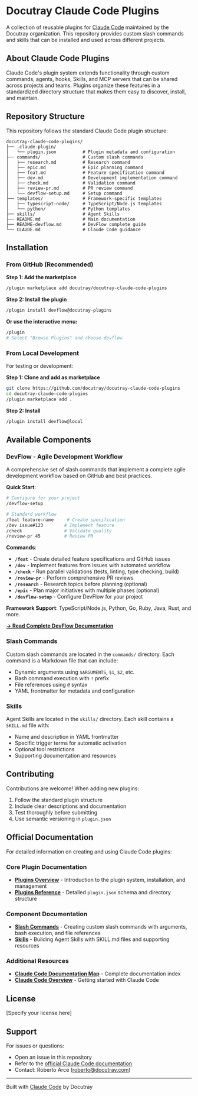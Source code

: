 # Docutray Claude Code Plugins

A collection of reusable plugins for [Claude Code](https://docs.claude.com/en/docs/claude-code/overview) maintained by the Docutray organization. This repository provides custom slash commands and skills that can be installed and used across different projects.

## About Claude Code Plugins

Claude Code's plugin system extends functionality through custom commands, agents, hooks, Skills, and MCP servers that can be shared across projects and teams. Plugins organize these features in a standardized directory structure that makes them easy to discover, install, and maintain.

## Repository Structure

This repository follows the standard Claude Code plugin structure:

```
docutray-claude-code-plugins/
├── .claude-plugin/
│   └── plugin.json          # Plugin metadata and configuration
├── commands/                # Custom slash commands
│   ├── research.md          # Research command
│   ├── epic.md              # Epic planning command
│   ├── feat.md              # Feature specification command
│   ├── dev.md               # Development implementation command
│   ├── check.md             # Validation command
│   ├── review-pr.md         # PR review command
│   └── devflow-setup.md     # Setup command
├── templates/               # Framework-specific templates
│   ├── typescript-node/     # TypeScript/Node.js templates
│   └── python/              # Python templates
├── skills/                  # Agent Skills
├── README.md                # Main documentation
├── README-devflow.md        # DevFlow complete guide
└── CLAUDE.md                # Claude Code guidance
```

## Installation

### From GitHub (Recommended)

**Step 1: Add the marketplace**
```bash
/plugin marketplace add docutray/docutray-claude-code-plugins
```

**Step 2: Install the plugin**
```bash
/plugin install devflow@docutray-plugins
```

**Or use the interactive menu:**
```bash
/plugin
# Select "Browse Plugins" and choose devflow
```

### From Local Development

For testing or development:

**Step 1: Clone and add as marketplace**
```bash
git clone https://github.com/docutray/docutray-claude-code-plugins
cd docutray-claude-code-plugins
/plugin marketplace add .
```

**Step 2: Install**
```bash
/plugin install devflow@local
```

## Available Components

### DevFlow - Agile Development Workflow

A comprehensive set of slash commands that implement a complete agile development workflow based on GitHub and best practices.

**Quick Start**:
```bash
# Configure for your project
/devflow-setup

# Standard workflow
/feat feature-name     # Create specification
/dev issue#123        # Implement feature
/check                # Validate quality
/review-pr 45         # Review PR
```

**Commands**:
- **`/feat`** - Create detailed feature specifications and GitHub issues
- **`/dev`** - Implement features from issues with automated workflow
- **`/check`** - Run parallel validations (tests, linting, type checking, build)
- **`/review-pr`** - Perform comprehensive PR reviews
- **`/research`** - Research topics before planning (optional)
- **`/epic`** - Plan major initiatives with multiple phases (optional)
- **`/devflow-setup`** - Configure DevFlow for your project

**Framework Support**: TypeScript/Node.js, Python, Go, Ruby, Java, Rust, and more.

**[→ Read Complete DevFlow Documentation](./README-devflow.md)**

### Slash Commands

Custom slash commands are located in the `commands/` directory. Each command is a Markdown file that can include:

- Dynamic arguments using `$ARGUMENTS`, `$1`, `$2`, etc.
- Bash command execution with `!` prefix
- File references using `@` syntax
- YAML frontmatter for metadata and configuration

### Skills

Agent Skills are located in the `skills/` directory. Each skill contains a `SKILL.md` file with:

- Name and description in YAML frontmatter
- Specific trigger terms for automatic activation
- Optional tool restrictions
- Supporting documentation and resources

## Contributing

Contributions are welcome! When adding new plugins:

1. Follow the standard plugin structure
2. Include clear descriptions and documentation
3. Test thoroughly before submitting
4. Use semantic versioning in `plugin.json`

## Official Documentation

For detailed information on creating and using Claude Code plugins:

### Core Plugin Documentation
- **[Plugins Overview](https://docs.claude.com/en/docs/claude-code/plugins)** - Introduction to the plugin system, installation, and management
- **[Plugins Reference](https://docs.claude.com/en/docs/claude-code/plugins-reference)** - Detailed `plugin.json` schema and directory structure

### Component Documentation
- **[Slash Commands](https://docs.claude.com/en/docs/claude-code/slash-commands)** - Creating custom slash commands with arguments, bash execution, and file references
- **[Skills](https://docs.claude.com/en/docs/claude-code/skills)** - Building Agent Skills with SKILL.md files and supporting resources

### Additional Resources
- **[Claude Code Documentation Map](https://docs.claude.com/en/docs/claude-code/claude_code_docs_map.md)** - Complete documentation index
- **[Claude Code Overview](https://docs.claude.com/en/docs/claude-code/overview)** - Getting started with Claude Code

## License

[Specify your license here]

## Support

For issues or questions:
- Open an issue in this repository
- Refer to the [official Claude Code documentation](https://docs.claude.com/en/docs/claude-code/overview)
- Contact: Roberto Arce (roberto@docutray.com)

---

Built with [Claude Code](https://docs.claude.com/en/docs/claude-code/overview) by Docutray
